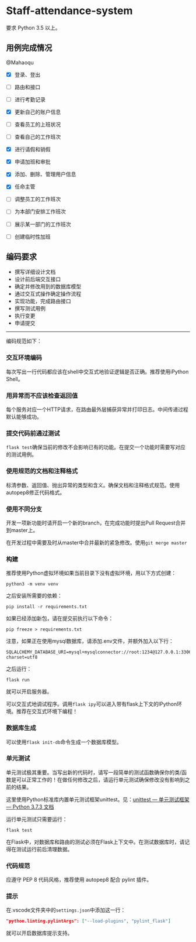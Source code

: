 # Staff-attendance-system

要求 Python 3.5 以上。

## 用例完成情况
@Mahaoqu
- [x] 登录、登出
- [ ] 路由和接口

- [ ] 进行考勤记录
- [x] 更新自己的账户信息
- [ ] 查看员工的上班状况

- [ ] 查看自己的工作班次
- [x] 进行请假和销假
- [x] 申请加班和审批
- [x] 添加、删除、管理用户信息
- [x] 任命主管

- [ ] 调整员工的工作班次
- [ ] 为本部门安排工作班次
- [ ] 展示某一部门的工作班次
- [ ] 创建临时性加班

## 编码要求
* 撰写详细设计文档
* 设计前后端交互接口
* 确定并修改用到的数据库模型
* 通过交互式操作确定操作流程
* 实现功能，完成路由接口
* 撰写测试用例
* 执行变更
* 申请提交
---
编码规范如下：

### 交互环境编码
每次写出一行代码都应该在shell中交互式地验证逻辑是否正确。推荐使用iPython Shell。

### 用异常而不应该检查返回值
每个服务对应一个HTTP请求，在路由最外层捕获异常并打印日志。中间传递过程默认能够成功。

### 提交代码前通过测试
`flask test`确保当前的修改不会影响已有的功能。在提交一个功能时需要写对应的测试用例。

### 使用规范的文档和注释格式
标清参数、返回值、抛出异常的类型和含义。确保文档和注释格式规范。使用autopep8修正代码格式。

### 使用不同分支
开发一项新功能时请开启一个新的branch，在完成功能时提出Pull Request合并到master上。

在开发过程中需要及时从master中合并最新的紧急修改。使用`git merge master`


### 构建

推荐使用Python虚拟环境如果当前目录下没有虚拟环境，用以下方式创建：
```
python3 -m venv venv
```

之后安装所需要的依赖：
```
pip install -r requirements.txt
```

如果已经添加新包，请在提交前执行以下命令：
```
pip freeze > requirements.txt
```

注意，如果正在使用mysql数据库，请添加.env文件，并额外加入以下行：
```
SQLALCHEMY_DATABASE_URI=mysql+mysqlconnector://root:1234@127.0.0.1:3306/sys_db?charset=utf8
```
之后运行：
```
flask run
```
就可以开启服务器。

可以交互式地调试程序。调用`flask ipy`可以进入带有flask上下文的IPython环境。推荐在交互式环境下编程！

### 数据库生成
可以使用`flask init-db`命令生成一个数据库模型。

### 单元测试
单元测试极其重要。当写出新的代码时，请写一段简单的测试函数确保你的类/函数是可以正常工作的！在做任何修改之后，请运行单元测试确保修改没有影响到之前的结果。

这里使用Python标准库内置单元测试框架unittest。见：[unittest — 单元测试框架 — Python 3.7.3 文档](https://docs.python.org/zh-cn/3/library/unittest.html)

运行单元测试只需要运行：
```
flask test
```

在Flask中，对数据库和路由的测试必须在Flask上下文中。在测试数据库时，请记得在测试运行前后清理数据。

### 代码规范
应遵守 PEP 8 代码风格，推荐使用 autopep8 配合 pylint 插件。


### 提示
在.vscode文件夹中的`settings.json`中添加这一行：
```json
"python.linting.pylintArgs": ["--load-plugins", "pylint_flask"]
```
就可以开启数据库提示支持。

